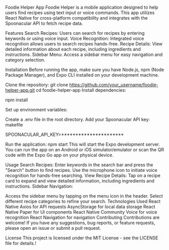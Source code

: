 Foodie Helper App
Foodie Helper is a mobile application designed to help users find recipes using text input or voice commands. This app utilizes React Native for cross-platform compatibility and integrates with the Spoonacular API to fetch recipe data.


Features
Search Recipes: Users can search for recipes by entering keywords or using voice input.
Voice Recognition: Integrated voice recognition allows users to search recipes hands-free.
Recipe Details: View detailed information about each recipe, including ingredients and instructions.
Sidebar Menu: Access a sidebar menu for easy navigation and category selection.


Installation
Before running the app, make sure you have Node.js, npm (Node Package Manager), and Expo CLI installed on your development machine.

Clone the repository:
git clone https://github.com/your_username/foodie-helper-app.git
cd foodie-helper-app
Install dependencies:


npm install

Set up environment variables:

Create a .env file in the root directory.
Add your Spoonacular API key:
makefile

SPOONACULAR_API_KEY=**********************

Run the application:
npm start
This will start the Expo development server. You can run the app on an Android or iOS simulator/emulator or scan the QR code with the Expo Go app on your physical device.

Usage
Search Recipes:
Enter keywords in the search bar and press the "Search" button to find recipes.
Use the microphone icon to initiate voice recognition for hands-free searching.
View Recipe Details:
Tap on a recipe card to expand and view detailed information, including ingredients and instructions.
Sidebar Navigation:

Access the sidebar menu by tapping on the menu icon in the header.
Select different recipe categories to refine your search.
Technologies Used
React Native
Axios for API requests
AsyncStorage for local data storage
React Native Paper for UI components
React Native Community Voice for voice recognition
React Navigation for navigation
Contributing
Contributions are welcome! If you have any suggestions, bug reports, or feature requests, please open an issue or submit a pull request.

License
This project is licensed under the MIT License - see the LICENSE file for details.!